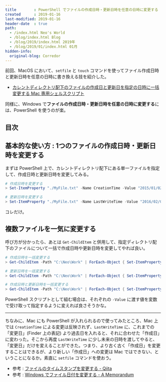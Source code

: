 ```yaml
---
title        : PowerShell でファイルの作成日時・更新日時を任意の日時に変更する (指定ディレクトリ配下のファイルに一括適用する方法も)
created      : 2019-01-16
last-modified: 2019-01-16
header-date  : true
path:
  - /index.html Neo's World
  - /blog/index.html Blog
  - /blog/2019/index.html 2019年
  - /blog/2019/01/index.html 01月
hidden-info:
  original-blog: Corredor
---
```


前回、MacOS において、`setfile` と `touch` コマンドを使ってファイル作成日時と更新日時を任意の日時に書き換える技を紹介した。

- [カレントディレクトリ配下のファイルの作成日と更新日を指定の日時に一括変更する Mac 専用シェルスクリプト](/blog/2019/01/15-02.html)

同様に、Windows で**ファイルの作成日時・更新日時を任意の日時に変更する**には、PowerShell を使うのが楽。

## 目次

## 基本的な使い方 : 1つのファイルの作成日時・更新日時を変更する

まずは PowerShell 上で、カレントディレクトリ配下にある単一ファイルを指定して、作成日時と更新日時を変更してみる。

```powershell
# 作成日時を変更する
> Set-ItemProperty "./MyFile.txt" -Name CreationTime -Value "2015/01/02 00:01:02"

# 更新日時を変更する
> Set-ItemProperty "./MyFile.txt" -Name LastWriteTime -Value "2016/02/03 01:02:03"
```

コレだけ。

## 複数ファイルを一気に変更する

呼び方が分かったら、あとは `Get-ChildItem` と併用して、指定ディレクトリ配下のファイルについて一括で作成日時や更新日時を変更してやれば良い。

```powershell
# 作成日時を一括変更する
> Get-ChildItem -Path "C:\Neo\Work" | ForEach-Object { Set-ItemProperty $_.FullName -Name CreationTime -Value "2015/01/02 00:00:00" }

# 更新日時を一括変更する
> Get-ChildItem -Path "C:\Neo\Work" | ForEach-Object { Set-ItemProperty $_.FullName -Name LastWriteTime -Value "2015/01/02 00:00:00" }

# 作成日時と更新日時を一括変更する
> Get-ChildItem -Path "C:\Neo\Work" | ForEach-Object { Set-ItemProperty $_.FullName -Name CreationTime -Value "2015/01/02 00:00:00"; Set-ItemProperty $_.FullName -Name LastWriteTime -Value "2016/01/03 00:00:00" }
```

PowerShell スクリプトとして組む場合は、それぞれの `-Value` に渡す値を変数で受け取って指定するように変えれば良さそうかな。

---

ちなみに、Mac にも PowerShell が入れられるので使ってみたところ、Mac 上では `CreationTime` による変更は反映されず、`LastWriteTime` に、これまでの「変更日」(Finder 上の表記) より過去日を入れると、それに合わせた「作成日」に変わった。そこから再度 `LastWriteTime` に少し未来の日時を渡してやると、「変更日」だけを変えることができた。つまり、より古く古く「作成日」を変更することはできるが、より新しい「作成日」への変更は Mac ではできない、ということになるか。素直に `setfile` コマンドを使おう。

- 参考 : [ファイルのタイムスタンプを変更する - Qiita](https://qiita.com/kmr_hryk/items/882b4851e23cec607e70)
- 参考 : [Windows でファイル日付を変更する - A Memorandum](http://etc9.hatenablog.com/entry/2017/02/20/070824)
